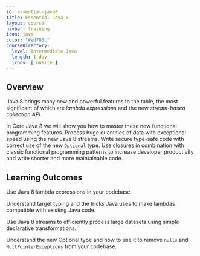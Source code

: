 ```yaml
---
id: essential-java8
title: Essential Java 8
layout: course
navbar: training
icon: java
color: "#ed783c"
courseDirectory:
  level: Intermediate Java
  length: 1 day
  icons: [ onsite ]
---
```


## Overview

Java 8 brings many new and powerful features to the table, the most significant of which are *lambda expressions* and the new *stream-based collection API*.

In Core Java 8 we will show you how to master these new functional programming features. Process huge quantities of data with exceptional speed using the new Java 8 streams. Write secure type-safe code with correct use of the new `Optional` type. Use closures in combination with classic functional programming patterns to increase developer productivity and write shorter and more maintainable code.

## Learning Outcomes

Use Java 8 lambda expressions in your codebase.

Understand target typing and the tricks Java uses to make lambdas compatible with existing Java code.

Use Java 8 streams to efficiently process large datasets using simple declarative transformations.

Understand the new Optional type and how to use it to remove `nulls` and `NullPointerExceptions` from your codebase.
